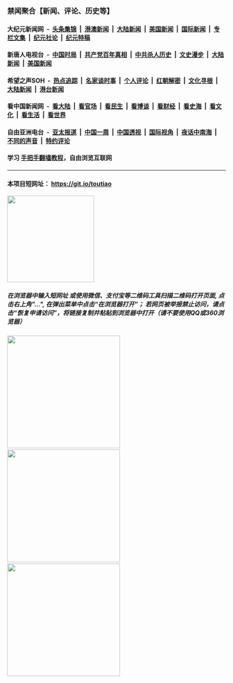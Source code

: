### 禁闻聚合【新闻、评论、历史等】

#### 大纪元新闻网 &nbsp;-&nbsp; [头条集锦](indexes/E头条集锦.md?t=02170344) &nbsp;|&nbsp; [港澳新闻](indexes/E港澳新闻.md?t=02170344)  &nbsp;|&nbsp; [大陆新闻](indexes/E大陆新闻.md?t=02170344) &nbsp;|&nbsp; [美国新闻](indexes/E美国新闻.md?t=02170344) &nbsp;|&nbsp; [国际新闻](indexes/E国际新闻.md?t=02170344) &nbsp;|&nbsp; [专栏文集](indexes/E专栏文集.md?t=02170344) &nbsp;|&nbsp; [纪元社论](indexes/E纪元社论.md?t=02170344) &nbsp;|&nbsp; [纪元特稿](indexes/E纪元特稿.md?t=02170344) 

#### 新唐人电视台 &nbsp;-&nbsp; [中国时局](indexes/N中国时局.md?t=02170344) &nbsp;|&nbsp; [共产党百年真相](indexes/N共产党百年真相.md?t=02170344) &nbsp;|&nbsp; [中共杀人历史](indexes/N中共杀人历史.md?t=02170344) &nbsp;|&nbsp; [文史漫步](indexes/N文史漫步.md?t=02170344) &nbsp;|&nbsp; [大陆新闻](indexes/N大陆新闻.md?t=02170344) &nbsp;|&nbsp; [美国新闻](indexes/N美国新闻.md?t=02170344)

#### 希望之声SOH &nbsp;-&nbsp; [热点追踪](indexes/H热点追踪.md?t=02170344) &nbsp;|&nbsp; [名家谈时事](indexes/H名家谈时事.md?t=02170344) &nbsp;|&nbsp; [个人评论](indexes/H个人评论.md?t=02170344)  &nbsp;|&nbsp; [红朝解密](indexes/H红朝解密.md?t=02170344) &nbsp;|&nbsp; [文化寻根](indexes/H文化寻根.md?t=02170344) &nbsp;|&nbsp; [大陆新闻](indexes/H大陆新闻.md?t=02170344) &nbsp;|&nbsp; [港台新闻](indexes/H港台新闻.md?t=02170344)

#### 看中国新闻网 &nbsp;-&nbsp; [看大陆](indexes/S看大陆.md?t=02170344) &nbsp;|&nbsp; [看官场](indexes/S看官场.md?t=02170344) &nbsp;|&nbsp; [看民生](indexes/S看民生.md?t=02170344)  &nbsp;|&nbsp; [看博谈](indexes/S看博谈.md?t=02170344) &nbsp;|&nbsp; [看财经](indexes/S看财经.md?t=02170344) &nbsp;|&nbsp; [看史海](indexes/S看史海.md?t=02170344) &nbsp;|&nbsp; [看文化](indexes/S看文化.md?t=02170344) &nbsp;|&nbsp; [看生活](indexes/S看生活.md?t=02170344) &nbsp;|&nbsp; [看世界](indexes/S看世界.md?t=02170344)

#### 自由亚洲电台 &nbsp;-&nbsp; [亚太报道](indexes/R亚太报道.md?t=02170344) &nbsp;|&nbsp; [中国一周](indexes/R中国一周.md?t=02170344) &nbsp;|&nbsp; [中国透视](indexes/R中国透视.md?t=02170344)  &nbsp;|&nbsp; [国际视角](indexes/R国际视角.md?t=02170344) &nbsp;|&nbsp; [夜话中南海](indexes/R夜话中南海.md?t=02170344) &nbsp;|&nbsp; [不同的声音](indexes/R不同的声音.md?t=02170344) &nbsp;|&nbsp; [特约评论](indexes/R特约评论.md?t=02170344)

#### 学习 [手把手翻墙教程](https://github.com/gfw-breaker/guides/wiki)，自由浏览互联网

----

#### 本项目短网址： https://git.io/toutiao
<img src="https://raw.githubusercontent.com/gfw-breaker/banned-news/master/scripts/img/qr.png" width="200px"/>  

##### 在浏览器中输入短网址 或使用微信、支付宝等二维码工具扫描二维码打开页面, 点击右上角"...", 在弹出菜单中点击“在浏览器打开”； 若网页被举报禁止访问，请点击“恢复申请访问”，将链接复制并粘贴到浏览器中打开（请不要使用QQ或360浏览器）

<img src="https://raw.githubusercontent.com/gfw-breaker/banned-news/master/scripts/img/1.png" width="260px"/> &nbsp; <img src="https://raw.githubusercontent.com/gfw-breaker/banned-news/master/scripts/img/2.png" width="260px"/> &nbsp; <img src="https://raw.githubusercontent.com/gfw-breaker/banned-news/master/scripts/img/3.png" width="260px"/>
